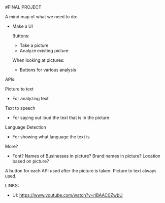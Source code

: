 #FINAL PROJECT

A mind map of what we need to do:
- Make a UI

  Buttons:
  - Take a picture
  - Analyze existing picture
  
  When looking at pictures:
  - Buttons for various analysis
  
APIs:

Picture to text
- For analyzing text

Text to speech
- For saying out loud the text that is in the picture

Language Detection
- For showing what language the text is

More?
- Font? Names of Businesses in picture? Brand names in picture? Location based on picture?

A button for each API used after the picture is taken.
Picture to text always used.

LINKS:

   * UI: https://www.youtube.com/watch?v=riBAAC0ZwbU
